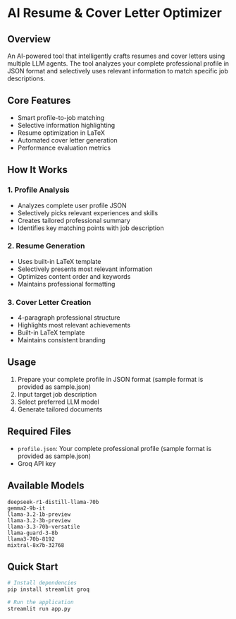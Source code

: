 
# AI Resume & Cover Letter Optimizer

## Overview
An AI-powered tool that intelligently crafts resumes and cover letters using multiple LLM agents. The tool analyzes your complete professional profile in JSON format and selectively uses relevant information to match specific job descriptions.

## Core Features
- Smart profile-to-job matching
- Selective information highlighting
- Resume optimization in LaTeX
- Automated cover letter generation
- Performance evaluation metrics

## How It Works

### 1. Profile Analysis
- Analyzes complete user profile JSON
- Selectively picks relevant experiences and skills
- Creates tailored professional summary
- Identifies key matching points with job description

### 2. Resume Generation
- Uses built-in LaTeX template
- Selectively presents most relevant information
- Optimizes content order and keywords
- Maintains professional formatting

### 3. Cover Letter Creation
- 4-paragraph professional structure
- Highlights most relevant achievements
- Built-in LaTeX template
- Maintains consistent branding

## Usage
1. Prepare your complete profile in JSON format (sample format is provided as sample.json)
2. Input target job description
3. Select preferred LLM model
4. Generate tailored documents

## Required Files
- `profile.json`: Your complete professional profile (sample format is provided as sample.json)
- Groq API key 

## Available Models
```
deepseek-r1-distill-llama-70b
gemma2-9b-it
llama-3.2-1b-preview
llama-3.2-3b-preview
llama-3.3-70b-versatile
llama-guard-3-8b
llama3-70b-8192
mixtral-8x7b-32768
```

## Quick Start
```bash
# Install dependencies
pip install streamlit groq

# Run the application
streamlit run app.py
```
